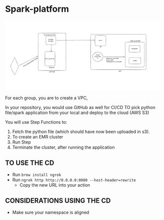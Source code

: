 # Spark-platform

![Excalidraw Diagram](Excalidraw.png)


For each group, you are to create a VPC, 


In your repository, you would use GitHub as well for CI/CD TO pick python file/spark application from your local and deploy to the cloud (AWS S3)

You will use Step Functions to:
1.	Fetch the python file (which should have now been uploaded in s3).
2.	To create an EMR cluster  
3.	Run Step
4.	Terminate the cluster, after running the application


## TO USE THE CD

- Run `brew install ngrok`
- Run `ngrok http http://0.0.0.0:8080 --host-header=rewrite`
  - Copy the new URL into your action

##   CONSIDERATIONS USING THE CD
- Make sure your namespace is aligned
